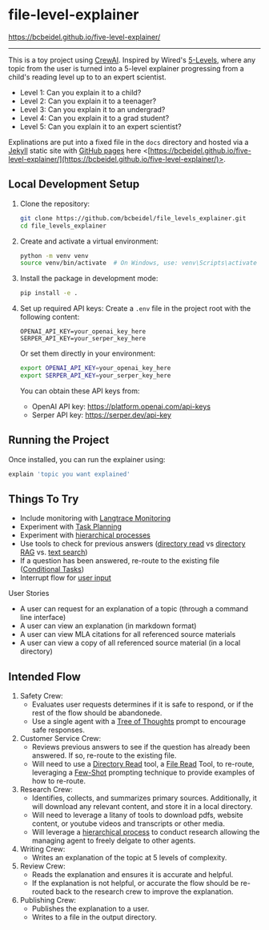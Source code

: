 # file-level-explainer

https://bcbeidel.github.io/five-level-explainer/

---

This is a toy project using [CrewAI](https://www.crewai.com/). Inspired by Wired's [5-Levels](https://www.wired.com/video/series/5-levels), where any topic from the user is turned into a 5-level explainer progressing from a child's reading level up to to an expert scientist.

- Level 1: Can you explain it to a child?
- Level 2: Can you explain it to a teenager?
- Level 3: Can you explain it to an undergrad?
- Level 4: Can you explain it to a grad student?
- Level 5: Can you explain it to an expert scientist?

Explinations are put into a fixed file in the `docs` directory and hosted via a [Jekyll](https://jekyllrb.com/) static site with [GitHub pages](https://docs.github.com/en/pages/setting-up-a-github-pages-site-with-jekyll) here <[https://bcbeidel.github.io/five-level-explainer/](https://bcbeidel.github.io/five-level-explainer/)>.

## Local Development Setup

1. Clone the repository:
   ```bash
   git clone https://github.com/bcbeidel/file_levels_explainer.git
   cd file_levels_explainer
   ```

2. Create and activate a virtual environment:
   ```bash
   python -m venv venv
   source venv/bin/activate  # On Windows, use: venv\Scripts\activate
   ```

3. Install the package in development mode:
   ```bash
   pip install -e .
   ```

4. Set up required API keys:
   Create a `.env` file in the project root with the following content:
   ```
   OPENAI_API_KEY=your_openai_key_here
   SERPER_API_KEY=your_serper_key_here
   ```
   
   Or set them directly in your environment:
   ```bash
   export OPENAI_API_KEY=your_openai_key_here
   export SERPER_API_KEY=your_serper_key_here
   ```

   You can obtain these API keys from:
   - OpenAI API key: https://platform.openai.com/api-keys
   - Serper API key: https://serper.dev/api-key

## Running the Project

Once installed, you can run the explainer using:

```bash
explain 'topic you want explained'
```

## Things To Try

- Include monitoring with [Langtrace Monitoring](https://docs.crewai.com/how-to/langtrace-observability)
- Experiment with [Task Planning](https://docs.crewai.com/concepts/planning)
- Experiment with [hierarchical processes](https://docs.crewai.com/how-to/hierarchical-process)
- Use tools to check for previous answers ([directory read](https://docs.crewai.com/tools/directoryreadtool) vs [directory RAG](https://docs.crewai.com/tools/directorysearchtool) vs. [text search](https://docs.crewai.com/tools/txtsearchtool))
- If a question has been answered, re-route to the existing file ([Conditional Tasks](https://docs.crewai.com/how-to/conditional-tasks))
- Interrupt flow for [user input](https://docs.crewai.com/how-to/human-input-on-execution)


User Stories
- A user can request for an explanation of a topic (through a command line interface)
- A user can view an explanation (in markdown format)
- A user can view MLA citations for all referenced source materials
- A user can view a copy of all referenced source material (in a local directory)

## Intended Flow

1. Safety Crew: 
   - Evaluates user requests determines if it is safe to respond, or if the rest of the flow should be abandonede. 
   - Use a single agent with a [Tree of Thoughts](https://www.promptingguide.ai/techniques/tot) prompt to encourage safe responses.
2. Customer Service Crew: 
   - Reviews previous answers to see if the question has already been answered. If so, re-route to the existing file. 
   - Will need to use a [Directory Read](https://docs.crewai.com/tools/directoryreadtool) tool, a [File Read](https://docs.crewai.com/tools/filereadtool) Tool, to re-route, leveraging a [Few-Shot](https://www.promptingguide.ai/techniques/fewshot) prompting technique to provide examples of how to re-route. 
3. Research Crew: 
   - Identifies, collects, and summarizes primary sources. Additionally, it will download any relevant content, and store it in a local directory.  
   - Will need to leverage a litany of tools to download pdfs, website content, or youtube videos and transcripts or other media.
   - Will leverage a [hierarchical process](https://docs.crewai.com/how-to/hierarchical-process) to conduct research allowing the managing agent to freely delgate to other agents.
4. Writing Crew: 
   - Writes an explanation of the topic at 5 levels of complexity.
5. Review Crew:
   - Reads the explanation and ensures it is accurate and helpful.
   - If the explanation is not helpful, or accurate the flow should be re-routed back to the research crew to improve the explanation.
6. Publishing Crew:
   - Publishes the explanation to a user.
   - Writes to a file in the output directory.
